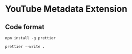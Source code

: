 # YouTube Metadata Extension

## Code format

```shell
npm install -g prettier

prettier --write .
```
